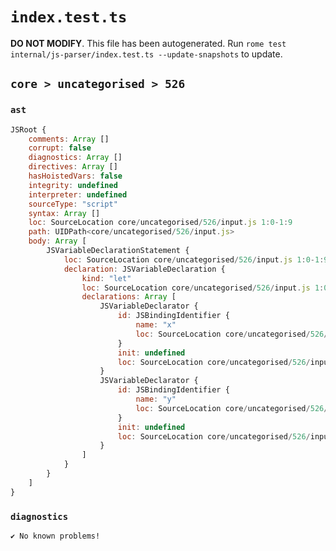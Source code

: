 # `index.test.ts`

**DO NOT MODIFY**. This file has been autogenerated. Run `rome test internal/js-parser/index.test.ts --update-snapshots` to update.

## `core > uncategorised > 526`

### `ast`

```javascript
JSRoot {
	comments: Array []
	corrupt: false
	diagnostics: Array []
	directives: Array []
	hasHoistedVars: false
	integrity: undefined
	interpreter: undefined
	sourceType: "script"
	syntax: Array []
	loc: SourceLocation core/uncategorised/526/input.js 1:0-1:9
	path: UIDPath<core/uncategorised/526/input.js>
	body: Array [
		JSVariableDeclarationStatement {
			loc: SourceLocation core/uncategorised/526/input.js 1:0-1:9
			declaration: JSVariableDeclaration {
				kind: "let"
				loc: SourceLocation core/uncategorised/526/input.js 1:0-1:9
				declarations: Array [
					JSVariableDeclarator {
						id: JSBindingIdentifier {
							name: "x"
							loc: SourceLocation core/uncategorised/526/input.js 1:4-1:5 (x)
						}
						init: undefined
						loc: SourceLocation core/uncategorised/526/input.js 1:4-1:5
					}
					JSVariableDeclarator {
						id: JSBindingIdentifier {
							name: "y"
							loc: SourceLocation core/uncategorised/526/input.js 1:7-1:8 (y)
						}
						init: undefined
						loc: SourceLocation core/uncategorised/526/input.js 1:7-1:8
					}
				]
			}
		}
	]
}
```

### `diagnostics`

```
✔ No known problems!

```
